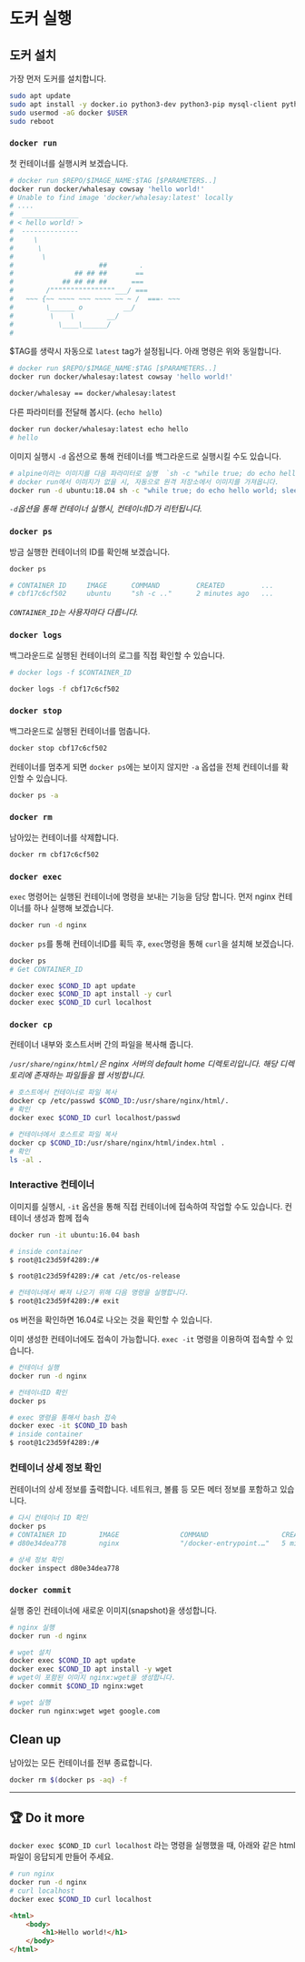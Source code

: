# 도커 실행

## 도커 설치

가장 먼저 도커를 설치합니다.

```bash
sudo apt update
sudo apt install -y docker.io python3-dev python3-pip mysql-client python-is-python3
sudo usermod -aG docker $USER
sudo reboot
```


### `docker run`
첫 컨테이너를 실행시켜 보겠습니다.

```bash
# docker run $REPO/$IMAGE_NAME:$TAG [$PARAMETERS..]
docker run docker/whalesay cowsay 'hello world!'
# Unable to find image 'docker/whalesay:latest' locally
# ....
#  ______________
# < hello world! >
#  --------------
#     \
#      \
#       \
#                     ##        .
#               ## ## ##       ==
#            ## ## ## ##      ===
#        /""""""""""""""""___/ ===
#   ~~~ {~~ ~~~~ ~~~ ~~~~ ~~ ~ /  ===- ~~~
#        \______ o          __/
#         \    \        __/
#           \____\______/
# 
```

$TAG를 생략시 자동으로 `latest` tag가 설정됩니다. 아래 명령은 위와 동일합니다.

```bash
# docker run $REPO/$IMAGE_NAME:$TAG [$PARAMETERS..]
docker run docker/whalesay:latest cowsay 'hello world!'
```

```bash
docker/whalesay == docker/whalesay:latest
```

다른 파라미터를 전달해 봅시다. (`echo hello`)

```bash
docker run docker/whalesay:latest echo hello
# hello
```

이미지 실행시 `-d` 옵션으로 통해 컨테이너를 백그라운드로 실행시킬 수도 있습니다.

```bash
# alpine이라는 이미지를 다음 파라미터로 실행  `sh -c "while true; do echo hello world; sleep 1; done`
# docker run에서 이미지가 없을 시, 자동으로 원격 저장소에서 이미지를 가져옵니다.
docker run -d ubuntu:18.04 sh -c "while true; do echo hello world; sleep 1; done"
```
*`-d`옵션을 통해 컨테이너 실행시, 컨테이너ID가 리턴됩니다.*

### `docker ps`

방금 실행한 컨테이너의 ID를 확인해 보겠습니다.

```bash
docker ps

# CONTAINER ID     IMAGE      COMMAND         CREATED         ...
# cbf17c6cf502     ubuntu     "sh -c .."      2 minutes ago   ...
```
*`CONTAINER_ID`는 사용자마다 다릅니다.*

### `docker logs`

백그라운드로 실행된 컨테이너의 로그를 직접 확인할 수 있습니다.
```bash
# docker logs -f $CONTAINER_ID

docker logs -f cbf17c6cf502
```

### `docker stop`

백그라운드로 실행된 컨테이너를 멈춥니다.
```bash
docker stop cbf17c6cf502
```

컨테이너를 멈추게 되면
`docker ps`에는 보이지 않지만 `-a` 옵셥을 전체 컨테이너를 확인할 수 있습니다.
```bash
docker ps -a
```

### `docker rm`

남아있는 컨테이너를 삭제합니다.
```bash
docker rm cbf17c6cf502
```

### `docker exec`

`exec` 명령어는 실행된 컨테이너에 명령을 보내는 기능을 담당 합니다.
먼저 nginx 컨테이너를 하나 실행해 보겠습니다.

```bash
docker run -d nginx
```
`docker ps`를 통해 컨테이너ID를 획득 후, `exec`명령을 통해 `curl`을 설치해 보겠습니다.

```bash
docker ps
# Get CONTAINER_ID

docker exec $COND_ID apt update
docker exec $COND_ID apt install -y curl
docker exec $COND_ID curl localhost
```

### `docker cp`

컨테이너 내부와 호스트서버 간의 파일을 복사해 줍니다.

*`/usr/share/nginx/html/`은 nginx 서버의 default home 디렉토리입니다. 해당 디렉토리에 존재하는 파일들을 웹 서빙합니다.*

```bash
# 호스트에서 컨테이너로 파일 복사
docker cp /etc/passwd $COND_ID:/usr/share/nginx/html/.
# 확인
docker exec $COND_ID curl localhost/passwd

# 컨테이너에서 호스트로 파일 복사
docker cp $COND_ID:/usr/share/nginx/html/index.html .
# 확인
ls -al .
```


### Interactive 컨테이너

이미지를 실행시, `-it` 옵션을 통해 직접 컨테이너에 접속하여 작업할 수도 있습니다.
컨테이너 생성과 함께 접속
```bash
docker run -it ubuntu:16.04 bash

# inside container
$ root@1c23d59f4289:/#

$ root@1c23d59f4289:/# cat /etc/os-release

# 컨테이너에서 빠져 나오기 위해 다음 명령을 실행합니다.
$ root@1c23d59f4289:/# exit
```

os 버전을 확인하면 16.04로 나오는 것을 확인할 수 있습니다.


이미 생성한 컨테이너에도 접속이 가능합니다. `exec -it` 명령을 이용하여 접속할 수 있습니다.

```bash
# 컨테이너 실행
docker run -d nginx

# 컨테이너ID 확인
docker ps 

# exec 명령을 통해서 bash 접속
docker exec -it $COND_ID bash
# inside container
$ root@1c23d59f4289:/#
```

### 컨테이너 상세 정보 확인

컨테이너의 상세 정보를 출력합니다. 네트워크, 볼륨 등 모든 메터 정보를 포함하고 있습니다.

```bash
# 다시 컨테이너 ID 확인
docker ps
# CONTAINER ID        IMAGE               COMMAND                  CREATED             STATUS              PORTS               NAMES
# d80e34dea778        nginx               "/docker-entrypoint.…"   5 minutes ago       Up 5 minutes        80/tcp              charming_lumiere

# 상세 정보 확인
docker inspect d80e34dea778
```


### `docker commit`

실행 중인 컨테이너에 새로운 이미지(snapshot)을 생성합니다.

```bash
# nginx 실행
docker run -d nginx

# wget 설치
docker exec $COND_ID apt update
docker exec $COND_ID apt install -y wget
# wget이 포함된 이미지 nginx:wget을 생성합니다.
docker commit $COND_ID nginx:wget

# wget 실행
docker run nginx:wget wget google.com
```

## Clean up

남아있는 모든 컨테이너를 전부 종료합니다.

```bash
docker rm $(docker ps -aq) -f
```

---

## :trophy: Do it more

`docker exec $COND_ID curl localhost` 라는 명령을 실행했을 때, 아래와 같은 html 파일이 응답되게 만들어 주세요.

```bash
# run nginx
docker run -d nginx
# curl localhost
docker exec $COND_ID curl localhost
```

```html
<html>
    <body>
        <h1>Hello world!</h1>
    </body>
</html>
```
